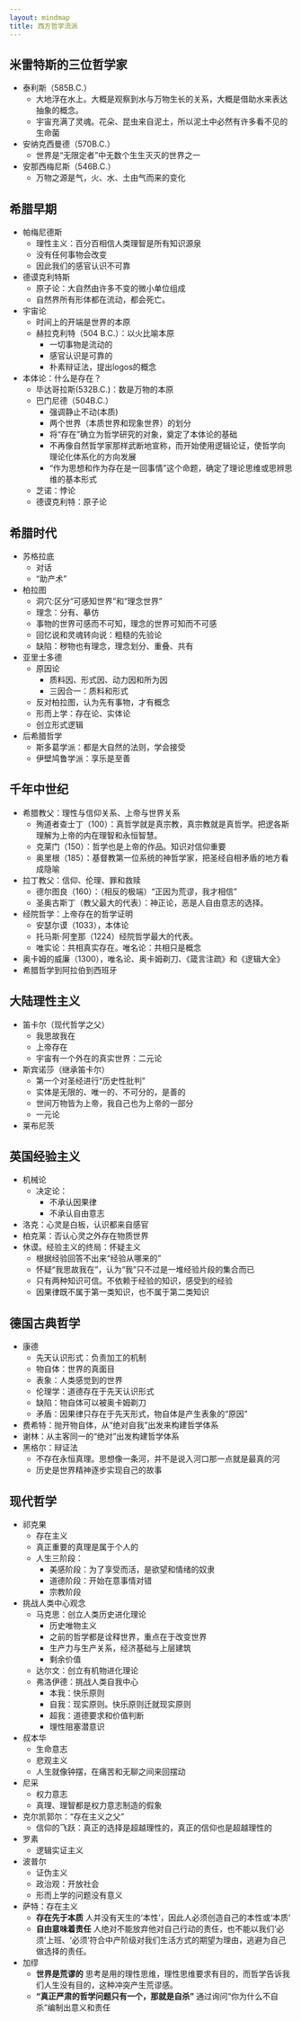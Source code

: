 ```yaml
---
layout: mindmap
title: 西方哲学流派
---
```




## 米雷特斯的三位哲学家

- 泰利斯（585B.C.）
    - 大地浮在水上。大概是观察到水与万物生长的关系，大概是借助水来表达抽象的概念。
    - 宇宙充满了灵魂。花朵、昆虫来自泥土，所以泥土中必然有许多看不见的生命菌
- 安纳克西曼德（570B.C.）
    - 世界是“无限定者”中无数个生生灭灭的世界之一
- 安那西梅尼斯（546B.C.）
    - 万物之源是气，火、水、土由气而来的变化

## 希腊早期
- 帕梅尼德斯
    - 理性主义：百分百相信人类理智是所有知识源泉
    - 没有任何事物会改变
    - 因此我们的感官认识不可靠
- 德谟克利特斯
    - 原子论：大自然由许多不变的微小单位组成
    - 自然界所有形体都在流动，都会死亡。
- 宇宙论
    - 时间上的开端是世界的本原
    - 赫拉克利特（504 B.C.）：以火比喻本原
        - 一切事物是流动的
        - 感官认识是可靠的
        - 朴素辩证法，提出logos的概念
- 本体论：什么是存在？
    - 毕达哥拉斯(532B.C.)：数是万物的本原
    - 巴门尼德（504B.C.）
        - 强调静止不动(本质)
        - 两个世界（本质世界和现象世界）的划分
        - 将“存在”确立为哲学研究的对象，奠定了本体论的基础
        - 不再像自然哲学家那样武断地宣称，而开始使用逻辑论证，使哲学向理论化体系化的方向发展
        - “作为思想和作为存在是一回事情”这个命题，确定了理论思维或思辨思维的基本形式
    - 芝诺：悖论
    - 德谟克利特：原子论

## 希腊时代
- 苏格拉底
    - 对话
    - “助产术”
- 柏拉图
    - 洞穴:区分“可感知世界”和“理念世界”
    - 理念：分有、摹仿
    - 事物的世界可感而不可知，理念的世界可知而不可感
    - 回忆说和灵魂转向说：粗糙的先验论
    - 缺陷：秽物也有理念，理念划分、重叠、共有
- 亚里士多德
    - 原因论
        - 质料因、形式因、动力因和所为因
        - 三因合一：质料和形式
    - 反对柏拉图，认为先有事物，才有概念
    - 形而上学：存在论、实体论
    - 创立形式逻辑
- 后希腊哲学
    - 斯多葛学派：都是大自然的法则，学会接受
    - 伊壁鸠鲁学派：享乐是至善


## 千年中世纪
- 希腊教父：理性与信仰关系、上帝与世界关系
    - 殉道者查士丁（100）：真哲学就是真宗教，真宗教就是真哲学。把逻各斯理解为上帝的内在理智和永恒智慧。
    - 克莱门（150）：哲学也是上帝的作品。知识对信仰重要
    - 奥里根（185）：基督教第一位系统的神哲学家，把圣经自相矛盾的地方看成隐喻
- 拉丁教父：信仰、伦理、罪和救赎
    - 德尔图良（160）：（相反的极端）“正因为荒谬，我才相信”
    - 圣奥古斯丁（教父最大的代表）：神正论，恶是人自由意志的选择。
- 经院哲学：上帝存在的哲学证明
    - 安瑟尔谟（1033），本体论
    - 托马斯·阿奎那（1224）经院哲学最大的代表。
    - 唯实论：共相真实存在。唯名论：共相只是概念
- 奥卡姆的威廉（1300），唯名论、奥卡姆剃刀、《箴言注疏》和《逻辑大全》
- 希腊哲学到阿拉伯到西班牙


## 大陆理性主义

- 笛卡尔（现代哲学之父）
    - 我思故我在
    - 上帝存在
    - 宇宙有一个外在的真实世界：二元论
- 斯宾诺莎（继承笛卡尔）
    - 第一个对圣经进行“历史性批判”
    - 实体是无限的、唯一的、不可分的，是善的
    - 世间万物皆为上帝，我自己也为上帝的一部分
    - 一元论
- 莱布尼茨


## 英国经验主义

- 机械论
    - 决定论：
        - 不承认因果律
        - 不承认自由意志
- 洛克：心灵是白板，认识都来自感官
- 柏克莱：否认心灵之外存在物质世界
- 休谟。经验主义的终局：怀疑主义
    - 根据经验回答不出来“经验从哪来的”
    - 怀疑“我思故我在”，认为“我”只不过是一堆经验片段的集合而已
    - 只有两种知识可信。不依赖于经验的知识，感受到的经验
    - 因果律既不属于第一类知识，也不属于第二类知识

## 德国古典哲学

- 康德
    - 先天认识形式：负责加工的机制
    - 物自体：世界的真面目
    - 表象：人类感觉到的世界
    - 伦理学：道德存在于先天认识形式
    - 缺陷：物自体可以被奥卡姆剃刀
    - 矛盾：因果律只存在于先天形式，物自体是产生表象的“原因”
- 费希特：抛开物自体，从“绝对自我”出发来构建哲学体系
- 谢林：从主客同一的“绝对”出发构建哲学体系
- 黑格尔：辩证法
    - 不存在永恒真理。思想像一条河，并不是说入河口那一点就是最真的河
    - 历史是世界精神逐步实现自己的故事

## 现代哲学

- 祁克果
    - 存在主义
    - 真正重要的真理是属于个人的
    - 人生三阶段：
        - 美感阶段：为了享受而活，是欲望和情绪的奴隶
        - 道德阶段：开始在意事情对错
        - 宗教阶段
- 挑战人类中心观念
    - 马克思：创立人类历史进化理论
        - 历史唯物主义
        - 之前的哲学都是诠释世界，重点在于改变世界
        - 生产力与生产关系，经济基础与上层建筑
        - 剩余价值
    - 达尔文：创立有机物进化理论
    - 弗洛伊德：挑战人类自我中心
        - 本我：快乐原则
        - 自我：现实原则。快乐原则迁就现实原则
        - 超我：道德要求和价值判断
        - 理性阻塞潜意识
- 叔本华
    - 生命意志
    - 悲观主义
    - 人生就像钟摆，在痛苦和无聊之间来回摆动
- 尼采
    - 权力意志
    - 真理、理智都是权力意志制造的假象
- 克尔凯郭尔：“存在主义之父”
    - 信仰的飞跃：真正的选择是超越理性的，真正的信仰也是超越理性的
- 罗素
    - 逻辑实证主义
- 波普尔
    - 证伪主义
    - 政治观：开放社会
    - 形而上学的问题没有意义
- 萨特：存在主义
    - **存在先于本质** 人并没有天生的‘本性’，因此人必须创造自己的本性或‘本质’
    - **自由意味着责任** 人绝对不能放弃他对自己行动的责任，也不能以我们‘必须’上班、‘必须’符合中产阶级对我们生活方式的期望为理由，逃避为自己做选择的责任。
- 加缪
    - **世界是荒谬的** 思考是用的理性思维，理性思维要求有目的，而哲学告诉我们人生没有目的，这种冲突产生荒谬感。
    - **“真正严肃的哲学问题只有一个，那就是自杀”** 通过询问“你为什么不自杀”编制出意义和责任

